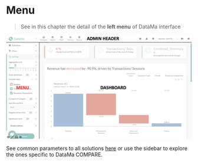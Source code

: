 # Menu

> See in this chapter the detail of the **left menu** of DataMa interface

![menu](images/comparemenu.png)

See common parameters to all solutions [here](general/menu/definitions.md) or use the sidebar to explore the ones specific to DataMa COMPARE.
